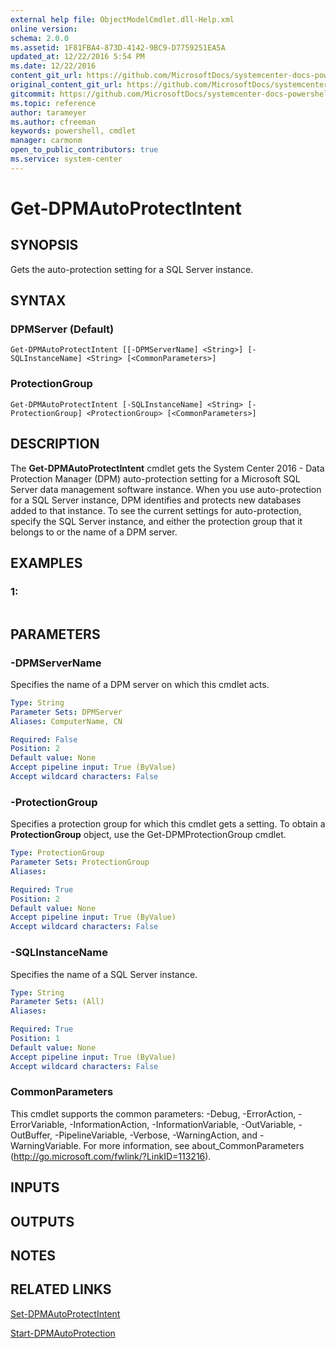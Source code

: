 ```yaml
---
external help file: ObjectModelCmdlet.dll-Help.xml
online version: 
schema: 2.0.0
ms.assetid: 1F81FBA4-873D-4142-9BC9-D7759251EA5A
updated_at: 12/22/2016 5:54 PM
ms.date: 12/22/2016
content_git_url: https://github.com/MicrosoftDocs/systemcenter-docs-powershell/blob/master/systemcenter-cmdlets/SystemCenter2016/DataProtectionManager/vlatest/Get-DPMAutoProtectIntent.md
original_content_git_url: https://github.com/MicrosoftDocs/systemcenter-docs-powershell/blob/master/systemcenter-cmdlets/SystemCenter2016/DataProtectionManager/vlatest/Get-DPMAutoProtectIntent.md
gitcommit: https://github.com/MicrosoftDocs/systemcenter-docs-powershell/blob/17c3a51bd892aad46c731d9f381f0704b4815004/systemcenter-cmdlets/SystemCenter2016/DataProtectionManager/vlatest/Get-DPMAutoProtectIntent.md
ms.topic: reference
author: tarameyer
ms.author: cfreeman
keywords: powershell, cmdlet
manager: carmonm
open_to_public_contributors: true
ms.service: system-center
---
```


# Get-DPMAutoProtectIntent

## SYNOPSIS
Gets the auto-protection setting for a SQL Server instance.

## SYNTAX

### DPMServer (Default)
```
Get-DPMAutoProtectIntent [[-DPMServerName] <String>] [-SQLInstanceName] <String> [<CommonParameters>]
```

### ProtectionGroup
```
Get-DPMAutoProtectIntent [-SQLInstanceName] <String> [-ProtectionGroup] <ProtectionGroup> [<CommonParameters>]
```

## DESCRIPTION
The **Get-DPMAutoProtectIntent** cmdlet gets the System Center 2016 - Data Protection Manager (DPM) auto-protection setting for a Microsoft SQL Server data management software instance.
When you use auto-protection for a SQL Server instance, DPM identifies and protects new databases added to that instance.
To see the current settings for auto-protection, specify the SQL Server instance, and either the protection group that it belongs to or the name of a DPM server.

## EXAMPLES

### 1:
```

```

## PARAMETERS

### -DPMServerName
Specifies the name of a DPM server on which this cmdlet acts.

```yaml
Type: String
Parameter Sets: DPMServer
Aliases: ComputerName, CN

Required: False
Position: 2
Default value: None
Accept pipeline input: True (ByValue)
Accept wildcard characters: False
```

### -ProtectionGroup
Specifies a protection group for which this cmdlet gets a setting.
To obtain a **ProtectionGroup** object, use the Get-DPMProtectionGroup cmdlet.

```yaml
Type: ProtectionGroup
Parameter Sets: ProtectionGroup
Aliases: 

Required: True
Position: 2
Default value: None
Accept pipeline input: True (ByValue)
Accept wildcard characters: False
```

### -SQLInstanceName
Specifies the name of a SQL Server instance.

```yaml
Type: String
Parameter Sets: (All)
Aliases: 

Required: True
Position: 1
Default value: None
Accept pipeline input: True (ByValue)
Accept wildcard characters: False
```

### CommonParameters
This cmdlet supports the common parameters: -Debug, -ErrorAction, -ErrorVariable, -InformationAction, -InformationVariable, -OutVariable, -OutBuffer, -PipelineVariable, -Verbose, -WarningAction, and -WarningVariable. For more information, see about_CommonParameters (http://go.microsoft.com/fwlink/?LinkID=113216).

## INPUTS

## OUTPUTS

## NOTES

## RELATED LINKS

[Set-DPMAutoProtectIntent](xref:SystemCenter2016/DataProtectionManager/vlatest/Set-DPMAutoProtectIntent.md)

[Start-DPMAutoProtection](xref:SystemCenter2016/DataProtectionManager/vlatest/Start-DPMAutoProtection.md)

